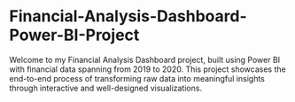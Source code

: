 # Financial-Analysis-Dashboard-Power-BI-Project
Welcome to my Financial Analysis Dashboard project, built using Power BI with financial data spanning from 2019 to 2020. This project showcases the end-to-end process of transforming raw data into meaningful insights through interactive and well-designed visualizations.
